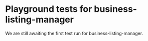 # Playground tests for business-listing-manager
We are still awaiting the first test run for business-listing-manager.
